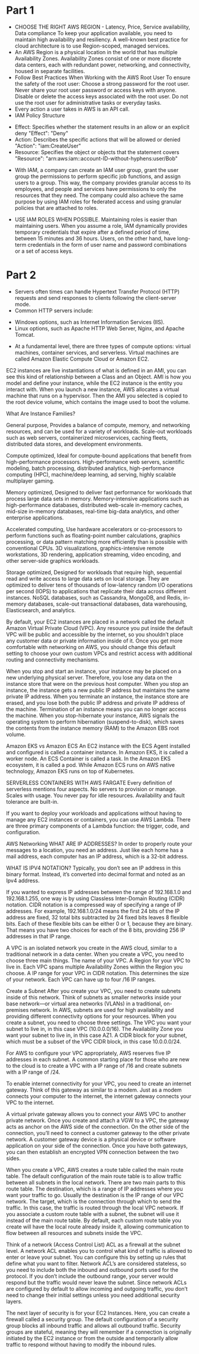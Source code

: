 # Part 1
* CHOOSE THE RIGHT AWS REGION - Latency, Price, Service availability, Data compliance
To keep your application available, you need to maintain high availability and resiliency. A well-known best practice for cloud architecture is to use Region-scoped, managed services.
* An AWS Region is a physical location in the world that has multiple Availability Zones. Availability Zones consist of one or more discrete data centers, each with redundant power, networking, and connectivity, housed in separate facilities.
* Follow Best Practices When Working with the AWS Root User
To ensure the safety of the root user:
Choose a strong password for the root user.
Never share your root user password or access keys with anyone.
Disable or delete the access keys associated with the root user.
Do not use the root user for administrative tasks or everyday tasks.
* Every action a user takes in AWS is an API call.
* IAM Policy Structure
- Effect: Specifies whether the statement results in an allow or an explicit deny
"Effect": "Deny"
- Action: Describes the specific actions that will be allowed or denied
"Action": "iam:CreateUser"
- Resource: Specifies the object or objects that the statement covers
"Resource": "arn:aws:iam::account-ID-without-hyphens:user/Bob"
* With IAM, a company can create an IAM user group, grant the user group the permissions to perform specific job functions, and assign users to a group. This way, the company provides granular access to its employees, and people and services have permissions to only the resources that they need. The company could also achieve the same purpose by using IAM roles for federated access and using granular policies that are attached to roles. 
- USE IAM ROLES WHEN POSSIBLE. Maintaining roles is easier than maintaining users. When you assume a role, IAM dynamically provides temporary credentials that expire after a defined period of time, between 15 minutes and 36 hours. Users, on the other hand, have long-term credentials in the form of user name and password combinations or a set of access keys.

# Part 2
* Servers often times can handle Hypertext Transfer Protocol (HTTP) requests and send responses to clients following the client-server mode.
* Common HTTP servers include:
- Windows options, such as Internet Information Services (IIS).
- Linux options, such as Apache HTTP Web Server, Nginx, and Apache Tomcat.
* At a fundamental level, there are three types of compute options: virtual machines, container services, and serverless. Virtual machines are called Amazon Elastic Compute Cloud or Amazon EC2.

EC2 instances are live instantiations of what is defined in an AMI, you can see this kind of relationship between a Class and an Object. AMI is how you model and define your instance, while the EC2 instance is the entity you interact with. When you launch a new instance, AWS allocates a virtual machine that runs on a hypervisor. Then the AMI you selected is copied to the root device volume, which contains the image used to boot the volume.

What Are Instance Families?

General purpose, Provides a balance of compute, memory, and networking resources, and can be used for a variety of workloads. Scale-out workloads such as web servers, containerized microservices, caching fleets, distributed data stores, and development environments.

Compute optimized, Ideal for compute-bound applications that benefit from high-performance processors. High-performance web servers, scientific modeling, batch processing, distributed analytics, high-performance computing (HPC), machine/deep learning, ad serving, highly scalable multiplayer gaming.

Memory optimized, Designed to deliver fast performance for workloads that process large data sets in memory. Memory-intensive applications such as high-performance databases, distributed web-scale in-memory caches, mid-size in-memory databases, real-time big-data analytics, and other enterprise applications.

Accelerated computing, Use hardware accelerators or co-processors to perform functions such as floating-point number calculations, graphics processing, or data pattern matching more efficiently than is possible with conventional CPUs. 3D visualizations, graphics-intensive remote workstations, 3D rendering, application streaming, video encoding, and other server-side graphics workloads.

Storage optimized, Designed for workloads that require high, sequential read and write access to large data sets on local storage. They are optimized to deliver tens of thousands of low-latency random I/O operations per second (IOPS) to applications that replicate their data across different instances. NoSQL databases, such as Cassandra, MongoDB, and Redis, in-memory databases, scale-out transactional databases, data warehousing, Elasticsearch, and analytics.

By default, your EC2 instances are placed in a network called the default Amazon Virtual Private Cloud (VPC). Any resource you put inside the default VPC will be public and accessible by the internet, so you shouldn’t place any customer data or private information inside of it. Once you get more comfortable with networking on AWS, you should change this default setting to choose your own custom VPCs and restrict access with additional routing and connectivity mechanisms. 

When you stop and start an instance, your instance may be placed on a new underlying physical server. Therefore, you lose any data on the instance store that were on the previous host computer. When you stop an instance, the instance gets a new public IP address but maintains the same private IP address. When you terminate an instance, the instance store are erased, and you lose both the public IP address and private IP address of the machine. Termination of an instance means you can no longer access the machine. 
When you stop-hibernate your instance, AWS signals the operating system to perform hibernation (suspend-to-disk), which saves the contents from the instance memory (RAM) to the Amazon EBS root volume.

Amazon EKS vs Amazon ECS
An EC2 instance with the ECS Agent installed and configured is called a container instance. In Amazon EKS, it is called a worker node.
An ECS Container is called a task. In the Amazon EKS ecosystem, it is called a pod.
While Amazon ECS runs on AWS native technology, Amazon EKS runs on top of Kubernetes.

SERVERLESS CONTAINERS WITH AWS FARGATE
Every definition of serverless mentions four aspects.
No servers to provision or manage.
Scales with usage.
You never pay for idle resources.
Availability and fault tolerance are built-in.

If you want to deploy your workloads and applications without having to manage any EC2 instances or containers, you can use AWS Lambda. There are three primary components of a Lambda function: the trigger, code, and configuration.

AWS Networking
WHAT ARE IP ADDRESSES?
In order to properly route your messages to a location, you need an address. Just like each home has a mail address, each computer has an IP address, which is a 32-bit address.

WHAT IS IPV4 NOTATION?
Typically, you don’t see an IP address in this binary format. Instead, it’s converted into decimal format and noted as an Ipv4 address. 

If you wanted to express IP addresses between the range of 192.168.1.0 and 192.168.1.255, one way is by using Classless Inter-Domain Routing (CIDR) notation. CIDR notation is a compressed way of specifying a range of IP addresses. For example, 192.168.1.0/24 means the first 24 bits of the IP address are fixed, 32 total bits subtracted by 24 fixed bits leaves 8 flexible bits. Each of these flexible bits can be either 0 or 1, because they are binary. That means you have two choices for each of the 8 bits, providing 256 IP addresses in that IP range. 

A VPC is an isolated network you create in the AWS cloud, similar to a traditional network in a data center. When you create a VPC, you need to choose three main things. 
The name of your VPC.
A Region for your VPC to live in. Each VPC spans multiple Availability Zones within the Region you choose.
A IP range for your VPC in CIDR notation. This determines the size of your network. Each VPC can have up to four /16 IP ranges.

Create a Subnet After you create your VPC, you need to create subnets inside of this network. Think of subnets as smaller networks inside your base network—or virtual area networks (VLANs) in a traditional, on-premises network. 
In AWS, subnets are used for high availability and providing different connectivity options for your resources. When you create a subnet, you need to choose three settings.
The VPC you want your subnet to live in, in this case VPC (10.0.0.0/16).
The Availability Zone you want your subnet to live in, in this case AZ1.
A CIDR block for your subnet, which must be a subset of the VPC CIDR block, in this case 10.0.0.0/24.

For AWS to configure your VPC appropriately, AWS reserves five IP addresses in each subnet.
A common starting place for those who are new to the cloud is to create a VPC with a IP range of /16 and create subnets with a IP range of /24. 

To enable internet connectivity for your VPC, you need to create an internet gateway. Think of this gateway as similar to a modem. Just as a modem connects your computer to the internet, the internet gateway connects your VPC to the internet.

A virtual private gateway allows you to connect your AWS VPC to another private network. Once you create and attach a VGW to a VPC, the gateway acts as anchor on the AWS side of the connection. On the other side of the connection, you’ll need to connect a customer gateway to the other private network. A customer gateway device is a physical device or software application on your side of the connection. Once you have both gateways, you can then establish an encrypted VPN connection between the two sides. 

When you create a VPC, AWS creates a route table called the main route table. The default configuration of the main route table is to allow traffic between all subnets in the local network. 
There are two main parts to this route table.
The destination, which is a range of IP addresses where you want your traffic to go. Usually the destination is the IP range of our VPC network.
The target, which is the connection through which to send the traffic. In this case, the traffic is routed through the local VPC network.
If you associate a custom route table with a subnet, the subnet will use it instead of the main route table. By default, each custom route table you create will have the local route already inside it, allowing communication to flow between all resources and subnets inside the VPC. 

Think of a network (Access Control List) ACL as a firewall at the subnet level. A network ACL enables you to control what kind of traffic is allowed to enter or leave your subnet. You can configure this by setting up rules that define what you want to filter. Network ACL’s are considered stateless, so you need to include both the inbound and outbound ports used for the protocol. If you don’t include the outbound range, your server would respond but the traffic would never leave the subnet. Since network ACLs are configured by default to allow incoming and outgoing traffic, you don’t need to change their initial settings unless you need additional security layers.

The next layer of security is for your EC2 Instances. Here, you can create a firewall called a security group. The default configuration of a security group blocks all inbound traffic and allows all outbound traffic. Security groups are stateful, meaning they will remember if a connection is originally initiated by the EC2 instance or from the outside and temporarily allow traffic to respond without having to modify the inbound rules.
